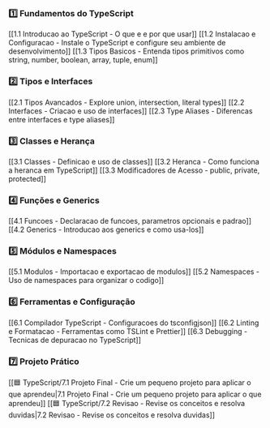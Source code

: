 


### **1️⃣ Fundamentos do TypeScript**

 [[1.1 Introducao ao TypeScript - O que e e por que usar]]
 [[1.2 Instalacao e Configuracao - Instale o TypeScript e configure seu ambiente de desenvolvimento]]
 [[1.3 Tipos Basicos - Entenda tipos primitivos como string, number, boolean, array, tuple, enum]]


### **2️⃣ Tipos e Interfaces**

[[2.1 Tipos Avancados - Explore union, intersection, literal types]]
[[2.2 Interfaces - Criacao e uso de interfaces]]
[[2.3 Type Aliases - Diferencas entre interfaces e type aliases]]



### **3️⃣ Classes e Herança**

[[3.1 Classes - Definicao e uso de classes]]
[[3.2 Heranca - Como funciona a heranca em TypeScript]]
[[3.3 Modificadores de Acesso - public, private, protected]]


### **4️⃣ Funções e Generics**

 [[4.1 Funcoes - Declaracao de funcoes, parametros opcionais e padrao]]
 [[4.2 Generics - Introducao aos generics e como usa-los]]


### **5️⃣ Módulos e Namespaces**

[[5.1 Modulos - Importacao e exportacao de modulos]]
[[5.2 Namespaces - Uso de namespaces para organizar o codigo]]


### **6️⃣ Ferramentas e Configuração**

 [[6.1 Compilador TypeScript - Configuracoes do tsconfigjson]]
 [[6.2 Linting e Formatacao - Ferramentas como TSLint e Prettier]]
 [[6.3 Debugging - Tecnicas de depuracao no TypeScript]]

### **7️⃣ Projeto Prático**

[[🟦 TypeScript/7.1 Projeto Final - Crie um pequeno projeto para aplicar o que aprendeu|7.1 Projeto Final - Crie um pequeno projeto para aplicar o que aprendeu]]
[[🟦 TypeScript/7.2 Revisao - Revise os conceitos e resolva duvidas|7.2 Revisao - Revise os conceitos e resolva duvidas]]


